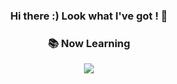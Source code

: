 ###             <div align=center>  Hi there :) Look what I've got ! 👋 </div>

<div align=center><h3>📚 Now Learning </h3></div>
<div align=center>
   <img src="https://img.shields.io/badge/spring-6DB33F?style=for-the-badge&logo=spring&logoColor=white"> 
</div>
  

<!--
**sxunea/sxunea** is a ✨ _special_ ✨ repository because its `README.md` (this file) appears on your GitHub profile.

Here are some ideas to get you started:

- 🔭 I’m currently working on ...
- 🌱 I’m currently learning ...
- 👯 I’m looking to collaborate on ...
- 🤔 I’m looking for help with ...
- 💬 Ask me about ...
- 📫 How to reach me: ...
- 😄 Pronouns: ...
- ⚡ Fun fact: ...
-->
